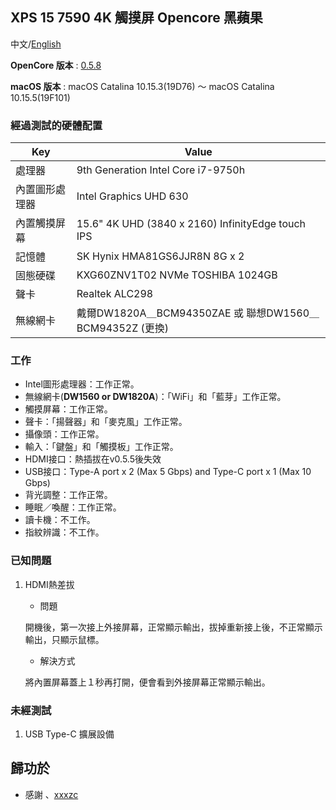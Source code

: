  ## XPS 15 7590 4K 觸摸屏 Opencore 黑蘋果

 中文/[English](README.md)

 **OpenCore 版本** : [0.5.8](https://github.com/acidanthera/OpenCorePkg/releases)

 **macOS 版本** : macOS Catalina 10.15.3(19D76) ～ macOS Catalina 10.15.5(19F101)

 ### 經過測試的硬體配置

 | Key                    | Value                                                        |
 | ---------------------- | ------------------------------------------------------------ |
 | 處理器                  | 9th Generation Intel Core i7-9750h                           |
 | 內置圖形處理器           |Intel Graphics UHD 630                                        |
 | 內置觸摸屏幕             | 15.6" 4K UHD (3840 x 2160) InfinityEdge touch IPS            |
 | 記憶體                 | SK Hynix HMA81GS6JJR8N 8G x 2                                |
 | 固態硬碟                | KXG60ZNV1T02 NVMe TOSHIBA 1024GB                             |
 | 聲卡                  | Realtek ALC298                                               |
 | 無線網卡               | 戴爾DW1820A＿BCM94350ZAE 或 聯想DW1560＿BCM94352Z (更換)        |
 
 ### 工作

 * Intel圖形處理器：工作正常。
 * 無線網卡(**DW1560 or DW1820A**)：「WiFi」和「藍芽」工作正常。
 * 觸摸屏幕：工作正常。
 * 聲卡：「揚聲器」和「麥克風」工作正常。
 * 攝像頭：工作正常。
 * 輸入：「鍵盤」和「觸摸板」工作正常。
 * HDMI接口：熱插拔在v0.5.5後失效
 * USB接口：Type-A port x 2 (Max 5 Gbps) and Type-C port x 1 (Max 10 Gbps)
 * 背光調整：工作正常。
 * 睡眠／喚醒：工作正常。
 * 讀卡機：不工作。
 * 指紋辨識：不工作。

 ### 已知問題

 1. HDMI熱差拔
    * 問題
    
    開機後，第一次接上外接屏幕，正常顯示輸出，拔掉重新接上後，不正常顯示輸出，只顯示鼠標。
    
    * 解決方式
    
    將內置屏幕蓋上１秒再打開，便會看到外接屏幕正常顯示輸出。
    
    

 ### 未經測試

 1. USB Type-C 擴展設備

 ## 歸功於

 - 感謝 、[xxxzc](https://github.com/xxxzc/xps15-9570-macos)
